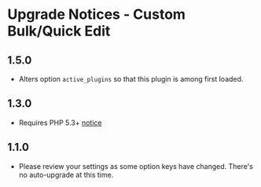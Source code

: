 # Upgrade Notices - Custom Bulk/Quick Edit

## 1.5.0

* Alters option `active_plugins` so that this plugin is among first loaded.

## 1.3.0

* Requires PHP 5.3+ [notice](https://aihrus.zendesk.com/entries/30678006)

## 1.1.0

* Please review your settings as some option keys have changed. There's no auto-upgrade at this time.
